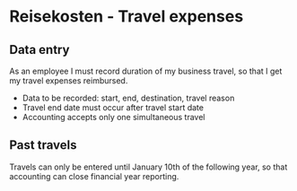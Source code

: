 # Reisekosten - Travel expenses

## Data entry

As an employee I must record duration of my business travel,
so that I get my travel expenses reimbursed.

* Data to be recorded: start, end, destination, travel reason
* Travel end date must occur after travel start date
* Accounting accepts only one simultaneous travel

## Past travels

Travels can only be entered until January 10th of the following year,
so that accounting can close financial year reporting.